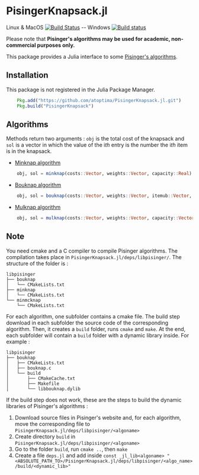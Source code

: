 # PisingerKnapsack.jl

Linux & MacOS
[![Build Status](https://travis-ci.org/atoptima/PisingerKnapsack.jl.svg?branch=master)](https://travis-ci.org/atoptima/PisingerKnapsack.jl)
-- Windows
[![Build status](https://ci.appveyor.com/api/projects/status/u99j9jm866xarfyp?svg=true)](https://ci.appveyor.com/project/guimarqu/pisingerknapsack-jl)


Please note that **Pisinger's algorithms may be used for academic, non-commercial purposes only.**

This package provides a Julia interface to some [Pisinger's algorithms](http://hjemmesider.diku.dk/~pisinger/codes.html).

## Installation

This package is not registered in the Julia Package Manager.

```julia
    Pkg.add("https://github.com/atoptima/PisingerKnapsack.jl.git")
    Pkg.build("PisingerKnapsack")
```

## Algorithms

Methods return two arguments : `obj` is the total cost of the knapsack and `sol` is a vector
in which the value of the i*th* entry is the number the i*th* item is in the knapsack.

- [Minknap algorithm](http://hjemmesider.diku.dk/~pisinger/minknap.c)

```julia
    obj, sol = minknap(costs::Vector, weights::Vector, capacity::Real)
```

- [Bouknap algorithm](http://hjemmesider.diku.dk/~pisinger/bouknap.c)

```julia
    obj, sol = bouknap(costs::Vector, weights::Vector, itemub::Vector, capacity::Real)
```

- [Mulknap algorithm](http://hjemmesider.diku.dk/~pisinger/mulknap.c)

```julia
    obj, sol = mulknap(costs::Vector, weights::Vector, capacity::Vector)
```

## Note
You need cmake and a C compiler to compile Pisinger algorithms. The compilation takes place in `PisingerKnapsack.jl/deps/libpisinger/`. The structure of the folder is :

```
libpisinger
├── bouknap
│   └── CMakeLists.txt
├── minknap
│   └── CMakeLists.txt
└── minmcknap
    └── CMakeLists.txt
```
For each algorithm, one subfolder contains a cmake file. The build step download in each subfolder the source code of the corresponding algorithm. Then, it creates a `build` folder, runs `cmake` and `make`. At the end, each subfolder will contain a `build` folder with a dynamic library inside. For example :

```
libpisinger
├── bouknap
│   ├── CMakeLists.txt
│   ├── bouknap.c
│   └── build
│       ├── CMakeCache.txt
│       ├── Makefile
│       └── libbouknap.dylib
```

If the build step does not work, these are the
steps to build the dynamic libraries of Pisinger's algorithms :

1. Download source files in Pisinger's website and, for each algorithm, move the corresponding file to `PisingerKnapsack.jl/deps/libpisinger/<algoname>`
2. Create directory `build` in `PisingerKnapsack.jl/deps/libpisinger/<algoname>`
3. Go to the folder `build`, run `cmake ..`, then `make`
4. Create a file `deps.jl` and add inside `const _jl_lib<algoname> "<ABSOLUTE_PATH_TO>/PisingerKnapsack.jl/deps/libpisinger/<algo_name>/build/<dynamic_lib>"`

